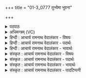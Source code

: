 +++
title = "01-3_0777 तुभ्येमा भुवना"

+++
<details><summary>पदपाठः</summary>

तु꣡भ्य꣢꣯। इ꣡मा꣢। भु꣡व꣢꣯ना। क꣣वे। महिम्ने꣢। सो꣣म। तस्थिरे। तु꣡भ्य꣢꣯म्। धा꣣वन्ति। धेन꣡वः꣢। ७७७।
</details>

<details><summary>अधिमन्त्रम् (VC)</summary>

- पवमानः सोमः
- जमदग्निर्भार्गवः
- गायत्री
- षड्जः
</details>

<details><summary>हिन्दी : आचार्य रामनाथ वेदालंकार - विषयः</summary>

अगले मन्त्र में सोम जगदीश्वर की महिमा का वर्णन है।
</details>

<details><summary>हिन्दी : आचार्य रामनाथ वेदालंकार - पदार्थः</summary>

पदार्थान्वय -  हे(कवे)मेधावी,दूरदर्शी(सोम)जगदीश्वर! (इमा भुवना)ये लोक-लोकान्तर(तुभ्य)आपकी ही पूजा के लिए(महिम्ने तस्थिरे)महिमावान् हुए हैं।(तुभ्यम्)आपकी ही पूजा के लिए(धेनवः)गौएँ,मेघ-मालाएँ और सूर्यकिरणें(धावन्ति)दौड़ लगा रही हैं ॥३॥
</details>

<details><summary>हिन्दी : आचार्य रामनाथ वेदालंकार - भावार्थः</summary>

भावार्थ -  इस विशाल ब्रह्माण्ड में सूर्य,चाँद,तारे,भूमि,ऋतुएँ,नदियाँ,समुद्र,मेघ-घटाएँ,गौएँ,घोड़े,मनुष्य,मङ्गल-बुध-बृहस्पति आदि ग्रह सब परमेश्वर की ही महिमा का गान कर रहे हैं ॥३॥
</details>

<details><summary>संस्कृत : आचार्य रामनाथ वेदालंकार - विषयः</summary>

अथ सोमस्य जगदीश्वरस्य महिमानं वर्णयति।
</details>

<details><summary>संस्कृत : आचार्य रामनाथ वेदालंकार - पदार्थः</summary>

पदार्थान्वय -  हे(कवे)मेधाविन् क्रान्तदर्शिन्(सोम)जगदीश्वर! (इमा भुवना)इमानि भुवनानि लोकलोकान्तराणि(तुभ्य)तुभ्यम्,त्वत्पूजार्थम् एव।[मकारलोपश्छान्दसः।] (महिम्ने तस्थिरे)महिमवन्ति जातानि।(तुभ्यम्)त्वत्पूजार्थमेव(धेनवः२)गावः मेघमालाः सूर्यदीधितयो वा(धावन्ति)वेगेन गच्छन्ति ॥३॥
</details>

<details><summary>संस्कृत : आचार्य रामनाथ वेदालंकार - भावार्थः</summary>

भावार्थ -  विशाले ब्रह्माण्डेऽस्मिन् सूर्यश्चन्द्रस्तारका भूमिर्ऋतवो नद्यः समुद्रा मेघघटा धेनवोऽश्वा मनुष्या मङ्गलबुधबृहस्पत्यादयो ग्रहाः सर्वाणि परमेश्वरस्यैव महिमानं गायन्ति ॥३॥
</details>

<details><summary>संस्कृत : आचार्य रामनाथ वेदालंकार - पादटिप्पनी</summary>

टिप्पनी -   २. ऋ० ९।६२।२७ ‘तुभ्य॑मर्षन्ति॒ सिन्ध॑वः’ इति तृतीयः पादः। ३. ‘धेनवः गावः। अथवा धेनवः आदित्यरश्मयः’ इति वि०।
</details>